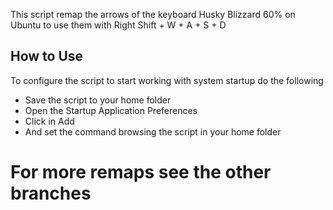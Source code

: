 This script remap the arrows of the keyboard Husky Blizzard 60% on Ubuntu to use them with Right Shift + W + A + S + D

## How to Use

To configure the script to start working with system startup do the following

- Save the script to your home folder
- Open the Startup Application Preferences
- Click in Add
- And set the command browsing the script in your home folder

# For more remaps see the other branches